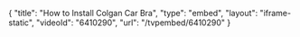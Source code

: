 {
    "title": "How to Install Colgan Car Bra",
    "type": "embed",
    "layout": "iframe-static",
    "videoId": "6410290",
    "url": "\/tvpembed\/6410290"
}